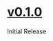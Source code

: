 # [v0.1.0](https://github.com/fuchs-fabian/typst-template-aio-studi-and-thesis/releases/tag/v0.1.0)
Initial Release
